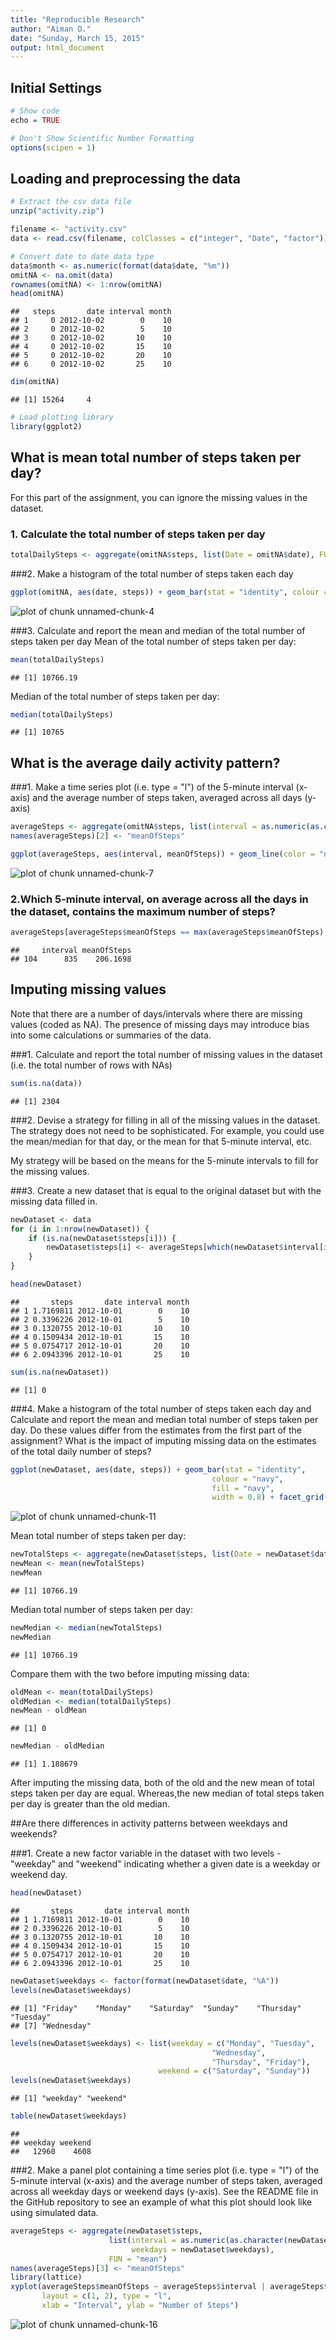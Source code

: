 ```yaml
---
title: "Reproducible Research"
author: "Aiman D."
date: "Sunday, March 15, 2015"
output: html_document
---
```


## Initial Settings

```r
# Show code 
echo = TRUE

# Don't Show Scientific Number Formatting
options(scipen = 1)
```

## Loading and preprocessing the data

```r
# Extract the csv data file
unzip("activity.zip")

filename <- "activity.csv"
data <- read.csv(filename, colClasses = c("integer", "Date", "factor"))

# Convert date to date data type
data$month <- as.numeric(format(data$date, "%m"))
omitNA <- na.omit(data)
rownames(omitNA) <- 1:nrow(omitNA)
head(omitNA)
```

```
##   steps       date interval month
## 1     0 2012-10-02        0    10
## 2     0 2012-10-02        5    10
## 3     0 2012-10-02       10    10
## 4     0 2012-10-02       15    10
## 5     0 2012-10-02       20    10
## 6     0 2012-10-02       25    10
```

```r
dim(omitNA)
```

```
## [1] 15264     4
```

```r
# Load plotting library
library(ggplot2)
```

## What is mean total number of steps taken per day?
For this part of the assignment, you can ignore the missing values in the dataset.

### 1. Calculate the total number of steps taken per day

```r
totalDailySteps <- aggregate(omitNA$steps, list(Date = omitNA$date), FUN = "sum")$x
```

###2. Make a histogram of the total number of steps taken each day

```r
ggplot(omitNA, aes(date, steps)) + geom_bar(stat = "identity", colour = "navy", fill = "navy", width = 0.8) + facet_grid(. ~ month, scales = "free") + labs(title = "Histogram of the Total Number of Steps Taken Each Day", x = "Date", y = "Total Number of steps")
```

![plot of chunk unnamed-chunk-4](figure/unnamed-chunk-4-1.png) 


###3. Calculate and report the mean and median of the total number of steps taken per day
Mean of the total number of steps taken per day:

```r
mean(totalDailySteps)
```

```
## [1] 10766.19
```
Median of the total number of steps taken per day:

```r
median(totalDailySteps)
```

```
## [1] 10765
```

## What is the average daily activity pattern?

###1. Make a time series plot (i.e. type = "l") of the 5-minute interval (x-axis) and the average number of steps taken, averaged across all days (y-axis)

```r
averageSteps <- aggregate(omitNA$steps, list(interval = as.numeric(as.character(omitNA$interval))), FUN = "mean")
names(averageSteps)[2] <- "meanOfSteps"

ggplot(averageSteps, aes(interval, meanOfSteps)) + geom_line(color = "navy", size = 0.8) + labs(title = "Average Number of Steps Taken Across All Days", x = "5-Minute Interval (military time)", y = "Average Number of Steps Taken")
```

![plot of chunk unnamed-chunk-7](figure/unnamed-chunk-7-1.png) 

### 2.Which 5-minute interval, on average across all the days in the dataset, contains the maximum number of steps?

```r
averageSteps[averageSteps$meanOfSteps == max(averageSteps$meanOfSteps), ]
```

```
##     interval meanOfSteps
## 104      835    206.1698
```

## Imputing missing values
Note that there are a number of days/intervals where there are missing values (coded as NA). The presence of missing days may introduce bias into some calculations or summaries of the data.

###1. Calculate and report the total number of missing values in the dataset (i.e. the total number of rows with NAs)


```r
sum(is.na(data))
```

```
## [1] 2304
```


###2. Devise a strategy for filling in all of the missing values in the dataset. The strategy does not need to be sophisticated. For example, you could use the mean/median for that day, or the mean for that 5-minute interval, etc.

My strategy will be based on the means for the 5-minute intervals to fill for the missing values.

###3. Create a new dataset that is equal to the original dataset but with the missing data filled in.


```r
newDataset <- data 
for (i in 1:nrow(newDataset)) {
    if (is.na(newDataset$steps[i])) {
        newDataset$steps[i] <- averageSteps[which(newDataset$interval[i] == averageSteps$interval), ]$meanOfSteps
    }
}

head(newDataset)
```

```
##       steps       date interval month
## 1 1.7169811 2012-10-01        0    10
## 2 0.3396226 2012-10-01        5    10
## 3 0.1320755 2012-10-01       10    10
## 4 0.1509434 2012-10-01       15    10
## 5 0.0754717 2012-10-01       20    10
## 6 2.0943396 2012-10-01       25    10
```

```r
sum(is.na(newDataset))
```

```
## [1] 0
```

###4. Make a histogram of the total number of steps taken each day and Calculate and report the mean and median total number of steps taken per day. Do these values differ from the estimates from the first part of the assignment? What is the impact of imputing missing data on the estimates of the total daily number of steps?


```r
ggplot(newDataset, aes(date, steps)) + geom_bar(stat = "identity",
                                             colour = "navy",
                                             fill = "navy",
                                             width = 0.8) + facet_grid(. ~ month, scales = "free") + labs(title = "Histogram of the Total Number of Steps Taken Each Day (no missing data)", x = "Date", y = "Total Number of Steps")
```

![plot of chunk unnamed-chunk-11](figure/unnamed-chunk-11-1.png) 

Mean total number of steps taken per day:

```r
newTotalSteps <- aggregate(newDataset$steps, list(Date = newDataset$date), FUN = "sum")$x
newMean <- mean(newTotalSteps)
newMean
```

```
## [1] 10766.19
```
Median total number of steps taken per day:

```r
newMedian <- median(newTotalSteps)
newMedian
```

```
## [1] 10766.19
```
Compare them with the two before imputing missing data:

```r
oldMean <- mean(totalDailySteps)
oldMedian <- median(totalDailySteps)
newMean - oldMean
```

```
## [1] 0
```

```r
newMedian - oldMedian
```

```
## [1] 1.188679
```
After imputing the missing data, both of the old and the new mean of total steps taken per day are equal. Whereas,the new median of total steps taken per day is greater than the old median.



##Are there differences in activity patterns between weekdays and weekends?

###1. Create a new factor variable in the dataset with two levels - "weekday" and "weekend" indicating whether a given date is a weekday or weekend day.


```r
head(newDataset)
```

```
##       steps       date interval month
## 1 1.7169811 2012-10-01        0    10
## 2 0.3396226 2012-10-01        5    10
## 3 0.1320755 2012-10-01       10    10
## 4 0.1509434 2012-10-01       15    10
## 5 0.0754717 2012-10-01       20    10
## 6 2.0943396 2012-10-01       25    10
```

```r
newDataset$weekdays <- factor(format(newDataset$date, "%A"))
levels(newDataset$weekdays)
```

```
## [1] "Friday"    "Monday"    "Saturday"  "Sunday"    "Thursday"  "Tuesday"  
## [7] "Wednesday"
```

```r
levels(newDataset$weekdays) <- list(weekday = c("Monday", "Tuesday",
                                             "Wednesday", 
                                             "Thursday", "Friday"),
                                 weekend = c("Saturday", "Sunday"))
levels(newDataset$weekdays)
```

```
## [1] "weekday" "weekend"
```

```r
table(newDataset$weekdays)
```

```
## 
## weekday weekend 
##   12960    4608
```


###2. Make a panel plot containing a time series plot (i.e. type = "l") of the 5-minute interval (x-axis) and the average number of steps taken, averaged across all weekday days or weekend days (y-axis). See the README file in the GitHub repository to see an example of what this plot should look like using simulated data.


```r
averageSteps <- aggregate(newDataset$steps, 
                      list(interval = as.numeric(as.character(newDataset$interval)), 
                           weekdays = newDataset$weekdays),
                      FUN = "mean")
names(averageSteps)[3] <- "meanOfSteps"
library(lattice)
xyplot(averageSteps$meanOfSteps ~ averageSteps$interval | averageSteps$weekdays, 
       layout = c(1, 2), type = "l", 
       xlab = "Interval", ylab = "Number of Steps")
```

![plot of chunk unnamed-chunk-16](figure/unnamed-chunk-16-1.png) 
